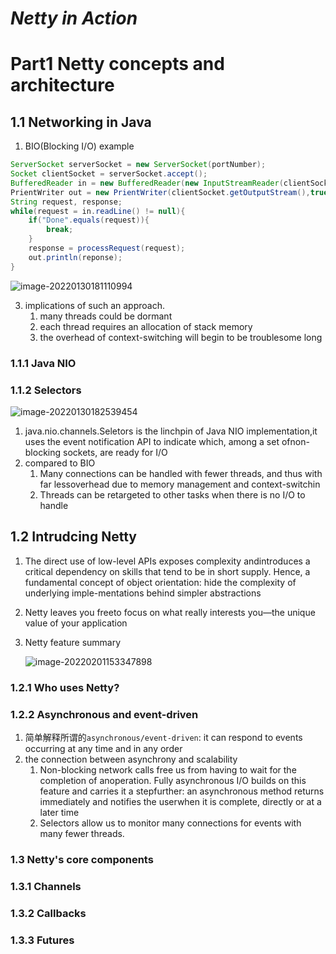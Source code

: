 # *Netty in Action*

# Part1 Netty concepts and architecture

## 1.1 Networking in Java

1. BIO(Blocking I/O) example

```java
ServerSocket serverSocket = new ServerSocket(portNumber);
Socket clientSocket = serverSocket.accept();
BufferedReader in = new BufferedReader(new InputStreamReader(clientSocket.getInputStream)));
PrientWriter out = new PrientWriter(clientSocket.getOutputStream(),true);
String request, response;
while(request = in.readLine() != null){
    if("Done".equals(request)){
        break;
    }
    response = processRequest(request);
    out.println(reponse);
}
```

![image-20220130181110994](https://gitee.com/iceRabbit1999/forimage/raw/master/blog/netty-bio.png)

3. implications of such an approach.
   1. many threads could be dormant
   2.  each thread requires an allocation of stack memory 
   3. the overhead of context-switching will begin to be troublesome long

### 1.1.1 Java NIO

### 1.1.2 Selectors

![image-20220130182539454](https://gitee.com/iceRabbit1999/forimage/raw/master/blog/netty-nio.png)

1. java.nio.channels.Seletors is the linchpin of Java NIO implementation,it uses the event notification API to indicate which, among a set ofnon-blocking sockets, are ready for I/O
2. compared to BIO
   1. Many  connections  can  be  handled  with  fewer  threads,  and thus with far lessoverhead due to memory management and context-switchin
   2. Threads can be retargeted to other tasks when there is no I/O to handle

## 1.2 Intrudcing Netty

1. The direct use of low-level APIs exposes complexity  andintroduces  a  critical  dependency  on  skills  that  tend  to  be  in  short  supply. Hence,  a fundamental concept of object orientation: hide the complexity of underlying imple-mentations behind simpler abstractions

2.  Netty leaves you freeto focus on what really interests you—the unique value of your application

3. Netty feature summary

   ![image-20220201153347898](https://gitee.com/iceRabbit1999/forimage/raw/master/blog/netty-feature.png)

### 1.2.1 Who uses Netty?

### 1.2.2 Asynchronous and  event-driven

1. 简单解释所谓的`asynchronous/event-driven`: it can respond to events occurring at any time and in any order
2. the connection between asynchrony and scalability
   1. Non-blocking network calls free us from having to wait for the completion of anoperation. Fully asynchronous I/O  builds on this feature and carries it a stepfurther: an  asynchronous method returns immediately and notifies  the  userwhen it is complete, directly or at a later time
   2. Selectors allow us to monitor many connections for  events  with  many  fewer threads.

### 1.3 Netty's core components

### 1.3.1 Channels

### 1.3.2 Callbacks

### 1.3.3 Futures

